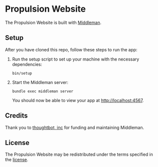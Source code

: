 # Propulsion Website

The Propulsion Website is built with [Middleman].

[Middleman]: https://middlemanapp.com/

## Setup

After you have cloned this repo, follow these steps to run the app:

1. Run the setup script to set up your machine with the necessary dependencies:

    ```
    bin/setup
    ```

1. Start the Middleman server:

    ```
    bundle exec middleman server
    ```

    You should now be able to view your app at <http://localhost:4567>.

## Credits

Thank you to [thoughtbot, inc](http://thoughtbot.com) for funding and maintaining Middleman.

## License

The Propulsion Website may be redistributed under the terms specified in the [license](LICENSE.md).
